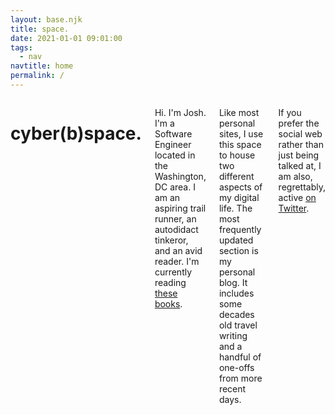 ```yaml
---
layout: base.njk
title: space.
date: 2021-01-01 09:01:00
tags:
  - nav
navtitle: home
permalink: /
---
```


<div class="twelve columns content">

# cyber(b)space.

Hi. I'm Josh. I'm a Software Engineer located in the Washington, DC area. I am an aspiring trail runner, an autodidact tinkeror, and an avid reader. I'm currently reading <span id="currently-reading"><a href="https://oku.club/user/riastrad/collection/reading">these books</a></span>.

Like most personal sites, I use this space to house two different aspects of my digital life. The most frequently updated section is my personal blog. It includes some decades old travel writing and a handful of one-offs from more recent days.

If you prefer the social web rather than just being talked at, I am also, regrettably, active [on Twitter](https://twitter.com/erbitron).

</div>
<script type="text/javascript" src="./scripts/currently-reading.js"></script>
